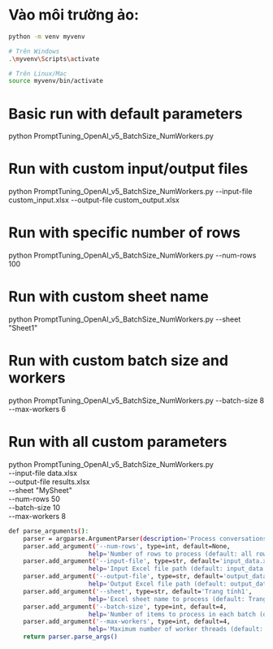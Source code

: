 # Vào môi trường ảo: 
```bash
python -m venv myvenv

# Trên Windows
.\myvenv\Scripts\activate

# Trên Linux/Mac
source myvenv/bin/activate
```

# Basic run with default parameters
python PromptTuning_OpenAI_v5_BatchSize_NumWorkers.py

# Run with custom input/output files
python PromptTuning_OpenAI_v5_BatchSize_NumWorkers.py --input-file custom_input.xlsx --output-file custom_output.xlsx

# Run with specific number of rows
python PromptTuning_OpenAI_v5_BatchSize_NumWorkers.py --num-rows 100

# Run with custom sheet name
python PromptTuning_OpenAI_v5_BatchSize_NumWorkers.py --sheet "Sheet1"

# Run with custom batch size and workers
python PromptTuning_OpenAI_v5_BatchSize_NumWorkers.py --batch-size 8 --max-workers 6

# Run with all custom parameters
python PromptTuning_OpenAI_v5_BatchSize_NumWorkers.py \
  --input-file data.xlsx \
  --output-file results.xlsx \
  --sheet "MySheet" \
  --num-rows 50 \
  --batch-size 10 \
  --max-workers 8


```bash
def parse_arguments():
    parser = argparse.ArgumentParser(description='Process conversations with OpenAI API')
    parser.add_argument('--num-rows', type=int, default=None,
                      help='Number of rows to process (default: all rows)')
    parser.add_argument('--input-file', type=str, default='input_data.xlsx',
                      help='Input Excel file path (default: input_data.xlsx)')
    parser.add_argument('--output-file', type=str, default='output_data_v2.xlsx',
                      help='Output Excel file path (default: output_data_v2.xlsx)')
    parser.add_argument('--sheet', type=str, default='Trang tính1',
                      help='Excel sheet name to process (default: Trang tính1)')
    parser.add_argument('--batch-size', type=int, default=4,
                      help='Number of items to process in each batch (default: 4)')
    parser.add_argument('--max-workers', type=int, default=4,
                      help='Maximum number of worker threads (default: 4)')
    return parser.parse_args()
```